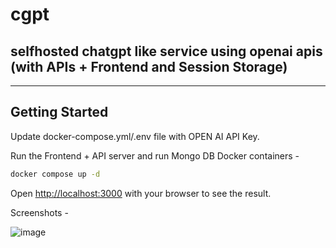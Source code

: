 # cgpt 

## selfhosted chatgpt like service using openai apis (with APIs + Frontend and Session Storage) 

---

## Getting Started

Update docker-compose.yml/.env file with OPEN AI API Key.

Run the Frontend + API server and run Mongo DB Docker containers -


```bash
docker compose up -d
```

Open [http://localhost:3000](http://localhost:3000) with your browser to see the result.

Screenshots -

![image](https://user-images.githubusercontent.com/8670239/216848244-dfba2cb7-2850-43f2-8b67-3e8384955df0.png)
